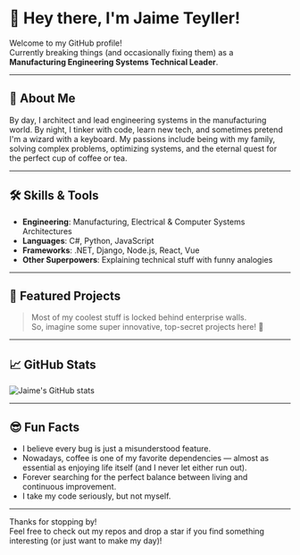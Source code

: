 # 👋 Hey there, I'm Jaime Teyller!

Welcome to my GitHub profile!  
Currently breaking things (and occasionally fixing them) as a **Manufacturing Engineering Systems Technical Leader**.

---

## 🚀 About Me

By day, I architect and lead engineering systems in the manufacturing world.
By night, I tinker with code, learn new tech, and sometimes pretend I'm a wizard with a keyboard.
My passions include being with my family, solving complex problems, optimizing systems, and the eternal quest for the perfect cup of coffee or tea.

---

## 🛠️ Skills & Tools

- **Engineering**: Manufacturing, Electrical & Computer Systems Architectures
- **Languages**: C#, Python, JavaScript
- **Frameworks**: .NET, Django, Node.js, React, Vue
- **Other Superpowers**: Explaining technical stuff with funny analogies

---

## 🌟 Featured Projects

> Most of my coolest stuff is locked behind enterprise walls.  
> So, imagine some super innovative, top-secret projects here! 🤫

---

## 📈 GitHub Stats

![Jaime's GitHub stats](https://github-readme-stats.vercel.app/api?username=jaimeteyller&show_icons=true&theme=radical)

---

## 😎 Fun Facts

- I believe every bug is just a misunderstood feature.
- Nowadays, coffee is one of my favorite dependencies — almost as essential as enjoying life itself (and I never let either run out).
- Forever searching for the perfect balance between living and continuous improvement.
- I take my code seriously, but not myself.

---

Thanks for stopping by!  
Feel free to check out my repos and drop a star if you find something interesting (or just want to make my day)!

